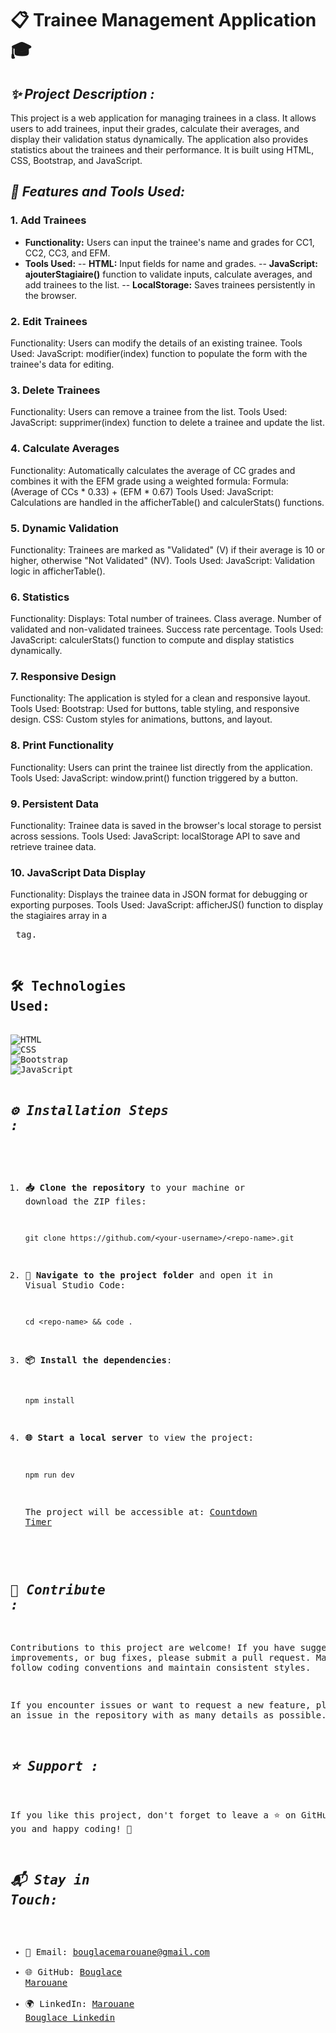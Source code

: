 # 📋 **Trainee Management Application** 🎓

## ***✨ Project Description :***
This project is a web application for managing trainees in a class. It allows users to add trainees, input their grades, calculate their averages, and display their validation status dynamically. The application also provides statistics about the trainees and their performance. It is built using HTML, CSS, Bootstrap, and JavaScript.

## ***🔧 Features and Tools Used:***

### ****1. Add Trainees****

- **Functionality:** Users can input the trainee's name and grades for CC1, CC2, CC3, and EFM.
- **Tools Used:**
-- **HTML:** Input fields for name and grades.
-- **JavaScript:** **ajouterStagiaire()** function to validate inputs, calculate averages, and add trainees to the list.
-- **LocalStorage:** Saves trainees persistently in the browser.

### ****2. Edit Trainees****
Functionality: Users can modify the details of an existing trainee.
Tools Used:
JavaScript: modifier(index) function to populate the form with the trainee's data for editing.

### ****3. Delete Trainees****
Functionality: Users can remove a trainee from the list.
Tools Used:
JavaScript: supprimer(index) function to delete a trainee and update the list.

### ****4. Calculate Averages****
Functionality: Automatically calculates the average of CC grades and combines it with the EFM grade using a weighted formula:
Formula: (Average of CCs * 0.33) + (EFM * 0.67)
Tools Used:
JavaScript: Calculations are handled in the afficherTable() and calculerStats() functions.

### ****5. Dynamic Validation****
Functionality: Trainees are marked as "Validated" (V) if their average is 10 or higher, otherwise "Not Validated" (NV).
Tools Used:
JavaScript: Validation logic in afficherTable().

### ****6. Statistics****
Functionality: Displays:
Total number of trainees.
Class average.
Number of validated and non-validated trainees.
Success rate percentage.
Tools Used:
JavaScript: calculerStats() function to compute and display statistics dynamically.

### ****7. Responsive Design****
Functionality: The application is styled for a clean and responsive layout.
Tools Used:
Bootstrap: Used for buttons, table styling, and responsive design.
CSS: Custom styles for animations, buttons, and layout.

### ****8. Print Functionality****
Functionality: Users can print the trainee list directly from the application.
Tools Used:
JavaScript: window.print() function triggered by a button.

### ****9. Persistent Data****
Functionality: Trainee data is saved in the browser's local storage to persist across sessions.
Tools Used:
JavaScript: localStorage API to save and retrieve trainee data.
### ****10. JavaScript Data Display****
Functionality: Displays the trainee data in JSON format for debugging or exporting purposes.
Tools Used:
JavaScript: afficherJS() function to display the stagiaires array in a <pre> tag.

## **🛠️ Technologies Used:**

<img alt="HTML" src="https://img.shields.io/badge/HTML-5-orange?logo=html5&amp;logoColor=white">
<img alt="CSS" src="https://img.shields.io/badge/CSS-3-blue?logo=css3&amp;logoColor=white">
<img alt="Bootstrap" src="https://img.shields.io/badge/Bootstrap-5-red?logo=Bootstrap&amp;logoColor=white">
<img alt="JavaScript" src="https://img.shields.io/badge/JavaScript-ES6-green?logo=javascript&amp;logoColor=white">

## ***⚙️ Installation Steps :***

1. **📥 Clone the repository** to your machine or download the ZIP files:
   ```
   git clone https://github.com/<your-username>/<repo-name>.git
   ```
2. **📂 Navigate to the project folder** and open it in Visual Studio Code:
   ```
   cd <repo-name> && code .
   ```

3. **📦 Install the dependencies**:
   ```
   npm install
   ```

4. **🌐 Start a local server** to view the project:
   ```
   npm run dev
   ```
   The project will be accessible at: [Countdown Timer](https://bouglacemarouane.github.io/COUNT-DOWN-TIMER/)

## ***🤝 Contribute :***

Contributions to this project are welcome! If you have suggestions, improvements, or bug fixes, please submit a pull request. Make sure to follow coding conventions and maintain consistent styles.

If you encounter issues or want to request a new feature, please open an issue in the repository with as many details as possible.

## ***⭐ Support :***

If you like this project, don't forget to leave a ⭐ on GitHub. Thank you and happy coding! 🚀

## ***📬 Stay in Touch:***

- 📧 Email: bouglacemarouane@gmail.com  
- 🌐 GitHub: [Bouglace Marouane](https://github.com/BouglaceMarouane)
- 🌍 LinkedIn: [Marouane Bouglace Linkedin](https://www.linkedin.com/in/marouane-bouglace-68b17333b/)
